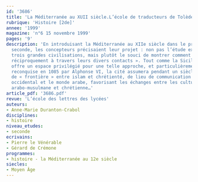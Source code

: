 ```yaml
---
id: '3686'
title: 'La Méditerranée au XUII siècle.L’école de traducteurs de Tolède  '
rubrique: 'Histoire [2de]'
annee: '1999'
magazine: 'n°6 15 novembre 1999'
pages: '9'
description: 'En introduisant la Méditerranée au XIIe siècle dans le programme de
  seconde, les concepteurs précisaient leur projet : non pas l’étude exhaustive des
  trois grandes civilisations, mais plutôt le souci de montrer comment celles-ci « s’influencent
  réciproquement à travers leurs divers contacts ». Tout comme la Sicile, l’Espagne
  offre un espace privilégié pour une telle approche, et particulièrement Tolède :
  reconquise en 1085 par Alphonse VI, la cité assumera pendant un siècle sa vocation
  de « frontière » entre islam et chrétienté, de lieu de communication entre le monde
  occidental et le monde arabe, favorisant les échanges entre les cultures gréco-byzantine,
  arabo-musulmane et chrétienne…'
article_pdf: '3686.pdf'
revue: 'L’école des lettres des lycées'
auteurs:
- Anne-Marie Duranton-Crabol
disciplines:
- histoire
niveau_etudes:
- seconde
ecrivains:
- Pierre le Vénérable
- Gérard de Crémone
programmes:
- histoire - la Méditerranée au 12e siècle
siecles:
- Moyen Âge
---
```


